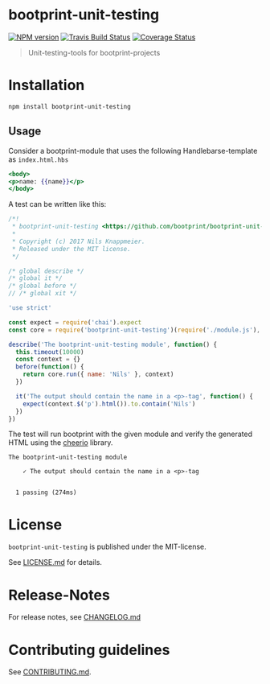 # bootprint-unit-testing 

[![NPM version](https://img.shields.io/npm/v/bootprint-unit-testing.svg)](https://npmjs.com/package/bootprint-unit-testing)
[![Travis Build Status](https://travis-ci.org/.svg?branch=master)](https://travis-ci.org/)
[![Coverage Status](https://img.shields.io/coveralls/.svg)](https://coveralls.io/r/)

> Unit-testing-tools for bootprint-projects


# Installation

```
npm install bootprint-unit-testing
```

## Usage

Consider a bootprint-module that uses the following Handlebarse-template as `index.html.hbs`

```hbs
<body>
<p>name: {{name}}</p>
</body>
```


A test can be written like this: 

```js
/*!
 * bootprint-unit-testing <https://github.com/bootprint/bootprint-unit-testing>
 *
 * Copyright (c) 2017 Nils Knappmeier.
 * Released under the MIT license.
 */

/* global describe */
/* global it */
/* global before */
// /* global xit */

'use strict'

const expect = require('chai').expect
const core = require('bootprint-unit-testing')(require('./module.js'), __dirname)

describe('The bootprint-unit-testing module', function() {
  this.timeout(10000)
  const context = {}
  before(function() {
    return core.run({ name: 'Nils' }, context)
  })

  it('The output should contain the name in a <p>-tag', function() {
    expect(context.$('p').html()).to.contain('Nils')
  })
})
```

The test will run bootprint with the given module and verify the generated HTML 
using the [cheerio](https://npmjs.com/package/cheerio) library.

```
The bootprint-unit-testing module
    ✓ The output should contain the name in a <p>-tag


  1 passing (274ms)
```



# License

`bootprint-unit-testing` is published under the MIT-license.

See [LICENSE.md](LICENSE.md) for details.


# Release-Notes
 
For release notes, see [CHANGELOG.md](CHANGELOG.md)
 
# Contributing guidelines

See [CONTRIBUTING.md](CONTRIBUTING.md).